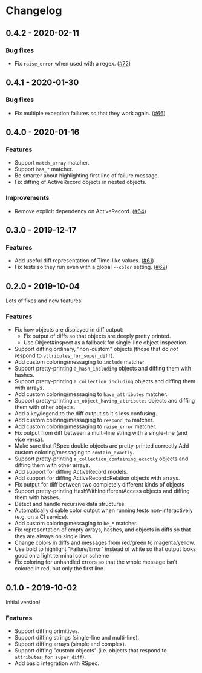 # Changelog

## 0.4.2 - 2020-02-11

### Bug fixes

* Fix `raise_error` when used with a regex. ([#72])

[#72]: https://github.com/mcmire/super_diff/pull/72

## 0.4.1 - 2020-01-30

### Bug fixes

* Fix multiple exception failures so that they work again. ([#66])

[v0.4.1]: https://github.com/mcmire/super_diff/tree/v0.4.1
[#66]: https://github.com/mcmire/super_diff/pull/66

## 0.4.0 - 2020-01-16

### Features

* Support `match_array` matcher.
* Support `has_*` matcher.
* Be smarter about highlighting first line of failure message.
* Fix diffing of ActiveRecord objects in nested objects.

### Improvements

* Remove explicit dependency on ActiveRecord. ([#64])

[#64]: https://github.com/mcmire/super_diff/pull/64

## 0.3.0 - 2019-12-17

### Features

* Add useful diff representation of Time-like values. ([#61])
* Fix tests so they run even with a global `--color` setting. ([#62])

[#61]: https://github.com/mcmire/super_diff/pull/61
[#62]: https://github.com/mcmire/super_diff/pull/62

## 0.2.0 - 2019-10-04

Lots of fixes and new features!

### Features

* Fix how objects are displayed in diff output:
  * Fix output of diffs so that objects are deeply pretty printed.
  * Use Object#inspect as a fallback for single-line object inspection.
* Support diffing ordinary, "non-custom" objects (those that do *not* respond to
  `attributes_for_super_diff`).
* Add custom coloring/messaging to `include` matcher.
* Support pretty-printing `a_hash_including` objects and diffing them with
  hashes.
* Support pretty-printing `a_collection_including` objects and diffing them with
  arrays.
* Add custom coloring/messaging to `have_attributes` matcher.
* Support pretty-printing `an_object_having_attributes` objects and diffing them
  with other objects.
* Add a key/legend to the diff output so it's less confusing.
* Add custom coloring/messaging to `respond_to` matcher.
* Add custom coloring/messaging to `raise_error` matcher.
* Fix output from diff between a multi-line string with a single-line (and vice
  versa).
* Make sure that RSpec double objects are pretty-printed correctly Add custom
  coloring/messaging to `contain_exactly`.
* Support pretty-printing `a_collection_containing_exactly` objects and diffing
  them with other arrays.
* Add support for diffing ActiveRecord models.
* Add support for diffing ActiveRecord::Relation objects with arrays.
* Fix output for diff between two completely different kinds of objects
* Support pretty-printing HashWithIndifferentAccess objects and diffing them
  with hashes.
* Detect and handle recursive data structures.
* Automatically disable color output when running tests non-interactively (e.g.
  on a CI service).
* Add custom coloring/messaging to `be_*` matcher.
* Fix representation of empty arrays, hashes, and objects in diffs so that they
  are always on single lines.
* Change colors in diffs and messages from red/green to magenta/yellow.
* Use bold to highlight "Failure/Error" instead of white so that output looks
  good on a light terminal color scheme
* Fix coloring for unhandled errors so that the whole message isn't colored in
  red, but only the first line.

## 0.1.0 - 2019-10-02

Initial version!

### Features

* Support diffing primitives.
* Support diffing strings (single-line and multi-line).
* Support diffing arrays (simple and complex).
* Support diffing "custom objects" (i.e. objects that respond to
  `attributes_for_super_diff`).
* Add basic integration with RSpec.
